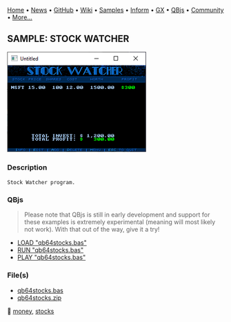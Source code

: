 [Home](https://qb64.com) • [News](../../news.md) • [GitHub](https://github.com/QB64Official/qb64) • [Wiki](https://github.com/QB64Official/qb64/wiki) • [Samples](../../samples.md) • [Inform](../../inform.md) • [GX](../../gx.md) • [QBjs](../../qbjs.md) • [Community](../../community.md) • [More...](../../more.md)

## SAMPLE: STOCK WATCHER

![screenshot.png](img/screenshot.png)

### Description

```text
Stock Watcher program.
```

### QBjs

> Please note that QBjs is still in early development and support for these examples is extremely experimental (meaning will most likely not work). With that out of the way, give it a try!

* [LOAD "qb64stocks.bas"](https://v6p9d9t4.ssl.hwcdn.net/html/5963335/index.html?src=https://qb64.com/samples/stock-watcher/src/qb64stocks.bas)
* [RUN "qb64stocks.bas"](https://v6p9d9t4.ssl.hwcdn.net/html/5963335/index.html?mode=auto&src=https://qb64.com/samples/stock-watcher/src/qb64stocks.bas)
* [PLAY "qb64stocks.bas"](https://v6p9d9t4.ssl.hwcdn.net/html/5963335/index.html?mode=play&src=https://qb64.com/samples/stock-watcher/src/qb64stocks.bas)

### File(s)

* [qb64stocks.bas](src/qb64stocks.bas)
* [qb64stocks.zip](src/qb64stocks.zip)

🔗 [money](../money.md), [stocks](../stocks.md)
